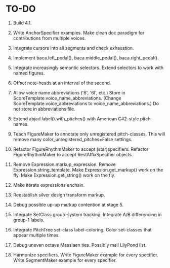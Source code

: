 TO-DO
=====

1.  Build 4.1.

2.  Write AnchorSpecifier examples.
    Make clean doc paradigm for contributions from multiple voices.

3.  Integrate cursors into all segments and check exhaustion.

4.  Implement baca.left_pedal(), baca.middle_pedal(), baca.right_pedal().

5.  Integrate increasingly semantic selectors.
    Extend selectors to work with named figures.
    
6.  Offset note-heads at an interval of the second.

7.  Allow voice name abbreviations ('6', '6I', etc.)
    Store in ScoreTemplate.voice_name_abbreviations.
    (Change ScoreTemplate.voice_abbreviations to voice_name_abbreviations.)
    Do not store in abbreviations file.

8.  Extend abjad.label().with_pitches() with American C#2-style pitch names.

9.  Teach FigureMaker to annotate only unregistered pitch-classes.
    This will remove many color_unregistered_pitches=False settings.

10. Refactor FigureRhythmMaker to accept (star)specifiers.
    Refactor FigureRhythmMaker to accept RestAffixSpecifier objects.

11. Remove Expression.markup_expression.
    Remove Expression.string_template.
    Make Expression.get_markup() work on the fly.
    Make Expression.get_string() work on the fly.

12. Make iterate expressions enchain.

13. Reestablish silver design transform markup.

14. Debug possible up-up markup contention at stage 5.

15. Integrate SetClass group-system tracking.
    Integrate A/B differencing in group-1 labels.

16. Integrate PitchTree set-class label-coloring.
    Color set-classes that appear multiple times.

17. Debug uneven octave Messiaen ties. Possibly mail LilyPond list.

18. Harmonize specifiers.
    Write FigureMaker example for every specifier.
    Write SegmentMaker example for every specifier.
